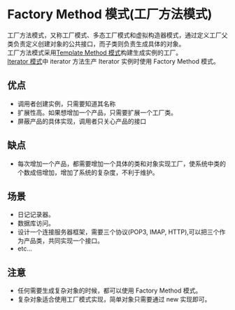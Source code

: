 # Factory Method 模式(工厂方法模式)
工厂方法模式，又称工厂模式、多态工厂模式和虚拟构造器模式，通过定义工厂父类负责定义创建对象的公共接口，而子类则负责生成具体的对象。  
工厂方法模式采用[Template Method 模式](../template-method/TemplateMethod.md)构建生成实例的工厂。  
[Iterator 模式](../iterator/Iterator.md)中 iterator 方法生产 Iterator 实例时使用 Factory Method 模式。  
## 优点
- 调用者创建实例，只需要知道其名称
- 扩展性高。如果想增加一个产品，只需要扩展一个工厂类。
- 屏蔽产品的具体实现，调用者只关心产品的接口
## 缺点
- 每次增加一个产品，都需要增加一个具体的类和对象实现工厂，使系统中类的个数成倍增加，增加了系统的复杂度，不利于维护。  
## 场景
- 日记记录器。
- 数据库访问。
- 设计一个连接服务器框架，需要三个协议(POP3, IMAP, HTTP),可以把三个作为产品类，共同实现一个接口。
- etc...
## 注意
- 任何需要生成复杂对象的时候，都可以使用 Factory Method 模式。
- 复杂对象适合使用工厂模式实现，简单对象只需要通过 new 实现即可。